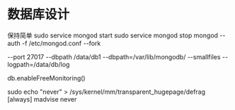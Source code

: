 数据库设计
========

保持简单
sudo service mongod start
sudo service mongod stop
mongod --auth -f /etc/mongod.conf --fork

--port 27017 --dbpath /data/db1
--dbpath=/var/lib/mongodb/
--smallfiles
--logpath=/data/db/log

db.enableFreeMonitoring()

sudo echo "never" >  /sys/kernel/mm/transparent_hugepage/defrag
[always] madvise never
